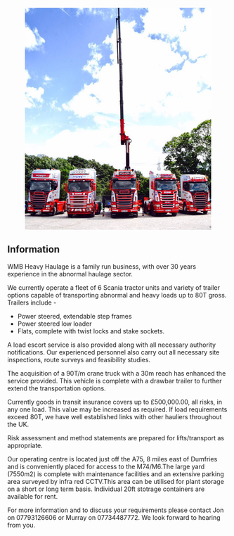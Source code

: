 ---
---
<figure>
  <img
    alt="Fleet phote."
    src="/assets/images/info.jpeg"
    srcset="/assets/images/info@2x.jpeg w1024"
    width="512"
    height="505">
</figure>


Information
-----------

WMB Heavy Haulage is a family run business, with over 30 years experience in the abnormal haulage sector.
 
We currently operate a fleet of 6 Scania tractor units and variety of trailer options capable of transporting abnormal and heavy loads 
up to 80T gross.  Trailers include -

* Power steered, extendable step frames
* Power steered low loader
* Flats, complete with twist locks and stake sockets.

A load escort service is also provided along with all necessary authority notifications.
Our experienced personnel also carry out all necessary site inspections, route surveys and feasibility studies.

The acquisition of a 90T/m crane truck with a 30m reach has enhanced the service provided. This vehicle is complete with a drawbar trailer to further extend the transportation 
options.

Currently goods in transit insurance covers up to £500,000.00, all risks, in any one load.  This value may be increased as required.
If load requirements exceed 80T, we have well established links with other hauliers throughout the UK.
 
Risk assessment and method statements are prepared for lifts/transport as appropriate.

Our operating centre is located just off the A75, 8 miles east of Dumfries and is conveniently placed for access to the M74/M6.The 
large yard (7550m2) is complete with maintenance facilities and an extensive parking area surveyed by infra red CCTV.This area 
can be utilised for plant storage on a short or long term basis. Individual 20ft stotrage containers are available for rent.

For more information and to discuss your requirements please contact Jon on 07793126606 or Murray on 07734487772.  We look forward to 
hearing from you. 

